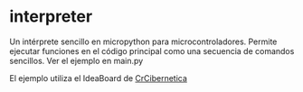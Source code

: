 # interpreter
Un intérprete sencillo en micropython para microcontroladores. Permite ejecutar funciones en el código principal como una secuencia de comandos sencillos.  Ver el ejemplo en main.py

El ejemplo utiliza el IdeaBoard  de [CrCibernetica](https://www.crcibernetica.com/crcibernetica-ideaboard-experimental-kit/)
